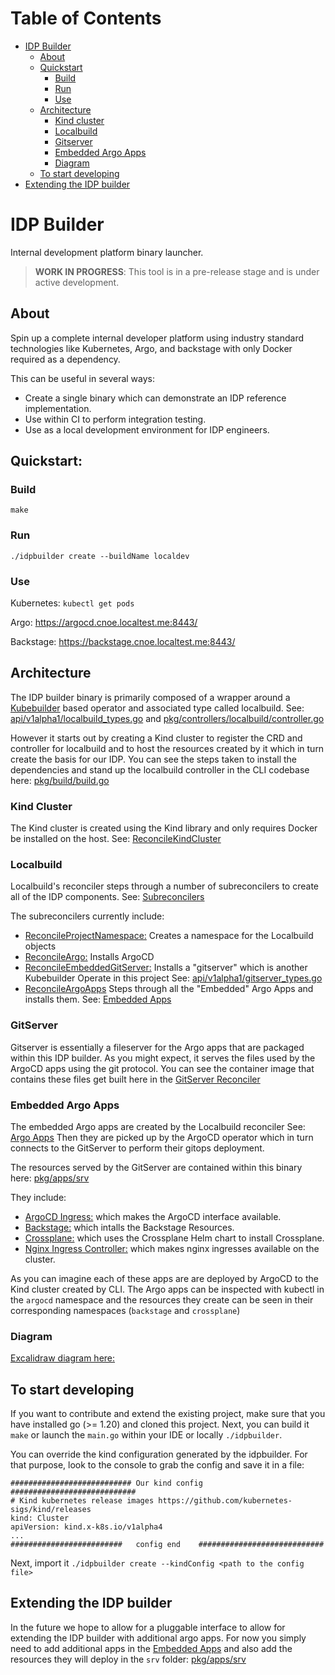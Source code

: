 Table of Contents
=================

* [IDP Builder](#idp-builder)
  * [About](#about)
  * [Quickstart](#quickstart)
    * [Build](#build)
    * [Run](#run)
    * [Use](#use)
  * [Architecture](#architecture)
    * [Kind cluster](#kind-cluster)
    * [Localbuild](#localbuild)
    * [Gitserver](#gitserver)
    * [Embedded Argo Apps](#embedded-argo-apps)
    * [Diagram](#diagram)
  * [To start developing](#to-start-developing)
* [Extending the IDP builder](#extending-the-idpbuilder)

# IDP Builder

Internal development platform binary launcher.

> **WORK IN PROGRESS**: This tool is in a pre-release stage and is under active development.

## About

Spin up a complete internal developer platform using industry standard technologies like Kubernetes, Argo, and backstage with only Docker required as a dependency.

This can be useful in several ways:
* Create a single binary which can demonstrate an IDP reference implementation.
* Use within CI to perform integration testing.
* Use as a local development environment for IDP engineers.

## Quickstart:

### Build

`make`

### Run

`./idpbuilder create --buildName localdev`

### Use

Kubernetes: `kubectl get pods`

Argo: https://argocd.cnoe.localtest.me:8443/

Backstage: https://backstage.cnoe.localtest.me:8443/

## Architecture

The IDP builder binary is primarily composed of a wrapper around a [Kubebuilder](https://kubebuilder.io) based operator and associated type called localbuild. See: [api/v1alpha1/localbuild_types.go](https://github.com/cnoe-io/idpbuilder/blob/4b0f8ecdd7266083373da51d5add1bca73e05a33/api/v1alpha1/localbuild_types.go#L28-L66) and [pkg/controllers/localbuild/controller.go](https://github.com/cnoe-io/idpbuilder/blob/4b0f8ecdd7266083373da51d5add1bca73e05a33/pkg/controllers/localbuild/controller.go#L54-L84)

However it starts out by creating a Kind cluster to register the CRD and controller for localbuild and to host the resources created by it which in turn create the basis for our IDP. You can see the steps taken to install the dependencies and stand up the localbuild controller in the CLI codebase here: [pkg/build/build.go](https://github.com/cnoe-io/idpbuilder/blob/4b0f8ecdd7266083373da51d5add1bca73e05a33/pkg/build/build.go#L95-L131)

### Kind Cluster
The Kind cluster is created using the Kind library and only requires Docker be installed on the host. See: [ReconcileKindCluster](https://github.com/cnoe-io/idpbuilder/blob/4b0f8ecdd7266083373da51d5add1bca73e05a33/pkg/build/build.go#L39-L59)

### Localbuild

Localbuild's reconciler steps through a number of subreconcilers to create all of the IDP components. See: [Subreconcilers](https://github.com/cnoe-io/idpbuilder/blob/4b0f8ecdd7266083373da51d5add1bca73e05a33/pkg/controllers/localbuild/controller.go#L69-L74)

The subreconcilers currently include:

* [ReconcileProjectNamespace:](https://github.com/cnoe-io/idpbuilder/blob/4b0f8ecdd7266083373da51d5add1bca73e05a33/pkg/controllers/localbuild/controller.go#L102C32-L102C57) Creates a namespace for the Localbuild objects
* [ReconcileArgo:](https://github.com/cnoe-io/idpbuilder/blob/4b0f8ecdd7266083373da51d5add1bca73e05a33/pkg/controllers/localbuild/argo.go#L51) Installs ArgoCD
* [ReconcileEmbeddedGitServer:](https://github.com/cnoe-io/idpbuilder/blob/4b0f8ecdd7266083373da51d5add1bca73e05a33/pkg/controllers/localbuild/controller.go#L125) Installs a "gitserver" which is another Kubebuilder Operate in this project See: [api/v1alpha1/gitserver_types.go](https://github.com/cnoe-io/idpbuilder/blob/4b0f8ecdd7266083373da51d5add1bca73e05a33/api/v1alpha1/gitserver_types.go)
* [ReconcileArgoApps](https://github.com/cnoe-io/idpbuilder/blob/4b0f8ecdd7266083373da51d5add1bca73e05a33/pkg/controllers/localbuild/controller.go#L172) Steps through all the "Embedded" Argo Apps and installs them. See: [Embedded Apps](https://github.com/cnoe-io/idpbuilder/blob/4b0f8ecdd7266083373da51d5add1bca73e05a33/pkg/apps/resources.go#L20-L32)

### GitServer

Gitserver is essentially a fileserver for the Argo apps that are packaged within this IDP builder. As you might expect, it serves the files used by the ArgoCD apps using the git protocol. You can see the container image that contains these files get built here in the [GitServer Reconciler](https://github.com/cnoe-io/idpbuilder/blob/4b0f8ecdd7266083373da51d5add1bca73e05a33/pkg/controllers/gitserver/image.go#L44-L60)

### Embedded Argo Apps

The embedded Argo apps are created by the Localbuild reconciler See: [Argo Apps](https://github.com/cnoe-io/idpbuilder/blob/4b0f8ecdd7266083373da51d5add1bca73e05a33/pkg/controllers/localbuild/controller.go#L210-L243) Then they are picked up by the ArgoCD operator which in turn connects to the GitServer to perform their gitops deployment.

The resources served by the GitServer are contained within this binary here: [pkg/apps/srv](https://github.com/cnoe-io/idpbuilder/blob/4b0f8ecdd7266083373da51d5add1bca73e05a33/pkg/apps/srv/)

They include:
* [ArgoCD Ingress:](https://github.com/cnoe-io/idpbuilder/blob/4b0f8ecdd7266083373da51d5add1bca73e05a33/pkg/apps/srv/argocd/ingress.yaml) which makes the ArgoCD interface available.
* [Backstage:](https://github.com/cnoe-io/idpbuilder/blob/4b0f8ecdd7266083373da51d5add1bca73e05a33/pkg/apps/srv/backstage/install.yaml) which intalls the Backstage Resources.
* [Crossplane:](https://github.com/cnoe-io/idpbuilder/blob/4b0f8ecdd7266083373da51d5add1bca73e05a33/pkg/apps/srv/crossplane/crossplane.yaml) which uses the Crossplane Helm chart to install Crossplane.
* [Nginx Ingress Controller:](https://github.com/cnoe-io/idpbuilder/blob/4b0f8ecdd7266083373da51d5add1bca73e05a33/pkg/apps/srv/nginx-ingress/ingress-nginx.yaml) which makes nginx ingresses available on the cluster.

As you can imagine each of these apps are are deployed by ArgoCD to the Kind cluster created by CLI. The Argo apps can be inspected with kubectl in the `argocd` namespace and the resources they create can be seen in their corresponding namespaces (`backstage` and `crossplane`)

### Diagram

[Excalidraw diagram here:](https://excalidraw.com/#json=MNOQf_OeLtKYe_Y80Bt2l,AP-ftLAwZoDWjp2yudnMKA)

## To start developing

If you want to contribute and extend the existing project, make sure that you have installed go (>= 1.20) and cloned this project.
Next, you can build it `make` or launch the `main.go` within your IDE or locally `./idpbuilder`.

You can override the kind configuration generated by the idpbuilder. For that purpose, look to the
console to grab the config and save it in a file:
```text
########################### Our kind config ############################
# Kind kubernetes release images https://github.com/kubernetes-sigs/kind/releases
kind: Cluster
apiVersion: kind.x-k8s.io/v1alpha4
...
#########################   config end    ############################
```
Next, import it `./idpbuilder create --kindConfig <path to the config file>`

## Extending the IDP builder
In the future we hope to allow for a pluggable interface to allow for extending the IDP builder with additional argo apps. For now you simply need to add additional apps in the [Embedded Apps](https://github.com/cnoe-io/idpbuilder/blob/4b0f8ecdd7266083373da51d5add1bca73e05a33/pkg/apps/resources.go#L20-L32) and also add the resources they will deploy in the `srv` folder: [pkg/apps/srv](https://github.com/cnoe-io/idpbuilder/blob/4b0f8ecdd7266083373da51d5add1bca73e05a33/pkg/apps/srv/)
